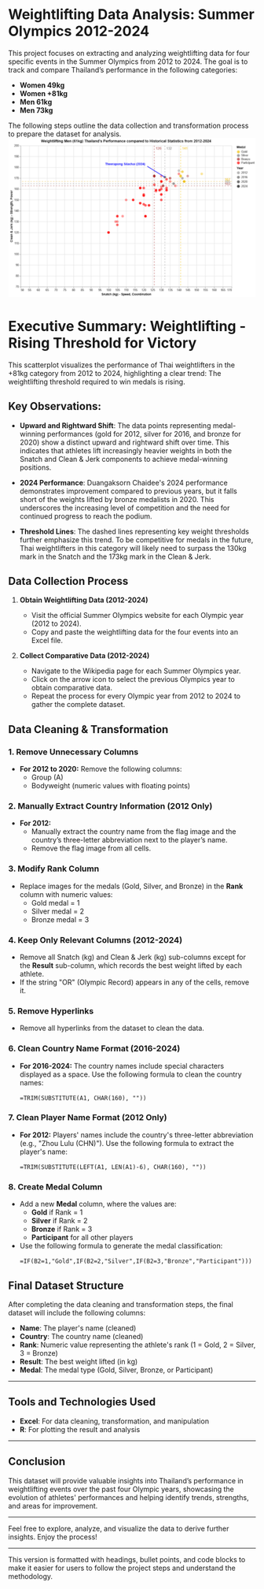 # Weightlifting Data Analysis: Summer Olympics 2012-2024

This project focuses on extracting and analyzing weightlifting data for four specific events in the Summer Olympics from 2012 to 2024. The goal is to track and compare Thailand’s performance in the following categories:

- **Women 49kg**
- **Women +81kg**
- **Men 61kg**
- **Men 73kg**

The following steps outline the data collection and transformation process to prepare the dataset for analysis.
![Weightlifting Men (61kg) Thailand's Performance](https://github.com/Porsche36893/Thailand-Weight-Lifting-Summer-Olympic-Performance-Analysis/blob/main/Weightlifting%20Men%20(61kg)%20Thailand's%20Performance%20compared%20to%20Historical%20Statistics%20from%202012-2024.png?raw=true)

# Executive Summary: Weightlifting - Rising Threshold for Victory

This scatterplot visualizes the performance of Thai  weightlifters in the +81kg category from 2012 to 2024, highlighting a clear trend: The weightlifting threshold required to win medals is rising.

## Key Observations:

- **Upward and Rightward Shift**: The data points representing medal-winning performances (gold for 2012, silver for 2016, and bronze for 2020) show a distinct upward and rightward shift over time. This indicates that athletes lift increasingly heavier weights in both the Snatch and Clean & Jerk components to achieve medal-winning positions.
  
- **2024 Performance**: Duangaksorn Chaidee's 2024 performance demonstrates improvement compared to previous years, but it falls short of the weights lifted by bronze medalists in 2020. This underscores the increasing level of competition and the need for continued progress to reach the podium.

- **Threshold Lines**: The dashed lines representing key weight thresholds further emphasize this trend. To be competitive for medals in the future, Thai weightlifters in this category will likely need to surpass the 130kg mark in the Snatch and the 173kg mark in the Clean & Jerk.

## Data Collection Process

1. **Obtain Weightlifting Data (2012-2024)**  
   - Visit the official Summer Olympics website for each Olympic year (2012 to 2024).
   - Copy and paste the weightlifting data for the four events into an Excel file.

2. **Collect Comparative Data (2012-2024)**  
   - Navigate to the Wikipedia page for each Summer Olympics year.
   - Click on the arrow icon to select the previous Olympics year to obtain comparative data.
   - Repeat the process for every Olympic year from 2012 to 2024 to gather the complete dataset.

## Data Cleaning & Transformation

### 1. **Remove Unnecessary Columns**
   - **For 2012 to 2020:** Remove the following columns:
     - Group (A)
     - Bodyweight (numeric values with floating points)

### 2. **Manually Extract Country Information (2012 Only)**
   - **For 2012:** 
     - Manually extract the country name from the flag image and the country’s three-letter abbreviation next to the player’s name.
     - Remove the flag image from all cells.

### 3. **Modify Rank Column**
   - Replace images for the medals (Gold, Silver, and Bronze) in the **Rank** column with numeric values:
     - Gold medal = 1
     - Silver medal = 2
     - Bronze medal = 3

### 4. **Keep Only Relevant Columns (2012-2024)**
   - Remove all Snatch (kg) and Clean & Jerk (kg) sub-columns except for the **Result** sub-column, which records the best weight lifted by each athlete.
   - If the string "OR" (Olympic Record) appears in any of the cells, remove it.

### 5. **Remove Hyperlinks**
   - Remove all hyperlinks from the dataset to clean the data.

### 6. **Clean Country Name Format (2016-2024)**
   - **For 2016-2024:** The country names include special characters displayed as a space. Use the following formula to clean the country names:
     ```excel
     =TRIM(SUBSTITUTE(A1, CHAR(160), ""))
     ```

### 7. **Clean Player Name Format (2012 Only)**
   - **For 2012:** Players' names include the country's three-letter abbreviation (e.g., "Zhou Lulu (CHN)"). Use the following formula to extract the player's name:
     ```excel
     =TRIM(SUBSTITUTE(LEFT(A1, LEN(A1)-6), CHAR(160), ""))
     ```

### 8. **Create Medal Column**
   - Add a new **Medal** column, where the values are:
     - **Gold** if Rank = 1
     - **Silver** if Rank = 2
     - **Bronze** if Rank = 3
     - **Participant** for all other players
   - Use the following formula to generate the medal classification:
     ```excel
     =IF(B2=1,"Gold",IF(B2=2,"Silver",IF(B2=3,"Bronze","Participant")))
     ```

## Final Dataset Structure

After completing the data cleaning and transformation steps, the final dataset will include the following columns:

- **Name**: The player's name (cleaned)
- **Country**: The country name (cleaned)
- **Rank**: Numeric value representing the athlete's rank (1 = Gold, 2 = Silver, 3 = Bronze)
- **Result**: The best weight lifted (in kg)
- **Medal**: The medal type (Gold, Silver, Bronze, or Participant)

---

## Tools and Technologies Used

- **Excel**: For data cleaning, transformation, and manipulation
- **R**: For plotting the result and analysis


---

## Conclusion

This dataset will provide valuable insights into Thailand’s performance in weightlifting events over the past four Olympic years, showcasing the evolution of athletes' performances and helping identify trends, strengths, and areas for improvement.

---

Feel free to explore, analyze, and visualize the data to derive further insights. Enjoy the process!

--- 

This version is formatted with headings, bullet points, and code blocks to make it easier for users to follow the project steps and understand the methodology.
